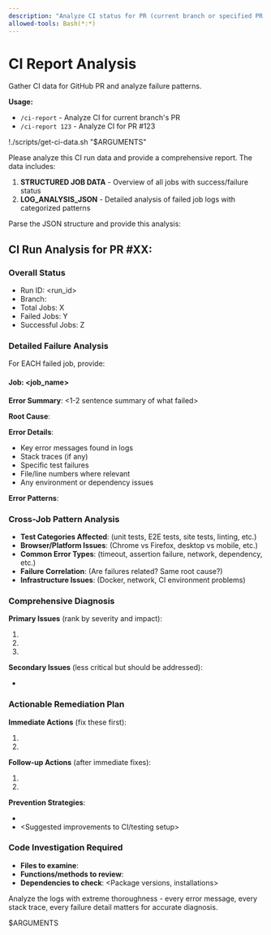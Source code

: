 ```yaml
---
description: "Analyze CI status for PR (current branch or specified PR number)"
allowed-tools: Bash(*:*)
---
```


# CI Report Analysis

Gather CI data for GitHub PR and analyze failure patterns.

**Usage:**
- `/ci-report` - Analyze CI for current branch's PR
- `/ci-report 123` - Analyze CI for PR #123

!./scripts/get-ci-data.sh "$ARGUMENTS"

Please analyze this CI run data and provide a comprehensive report. The data includes:

1. **STRUCTURED JOB DATA** - Overview of all jobs with success/failure status
2. **LOG_ANALYSIS_JSON** - Detailed analysis of failed job logs with categorized patterns

Parse the JSON structure and provide this analysis:

## CI Run Analysis for PR #XX: <PR title>

### Overall Status
- Run ID: <run_id>
- Branch: <branch>
- Total Jobs: X
- Failed Jobs: Y
- Successful Jobs: Z

### Detailed Failure Analysis

For EACH failed job, provide:

#### Job: <job_name>
**Error Summary**: <1-2 sentence summary of what failed>

**Root Cause**: <Deep analysis of the actual underlying issue>

**Error Details**:
- Key error messages found in logs
- Stack traces (if any)
- Specific test failures
- File/line numbers where relevant
- Any environment or dependency issues

**Error Patterns**: <Note if this error is related to others>

### Cross-Job Pattern Analysis
- **Test Categories Affected**: (unit tests, E2E tests, site tests, linting, etc.)
- **Browser/Platform Issues**: (Chrome vs Firefox, desktop vs mobile, etc.)
- **Common Error Types**: (timeout, assertion failure, network, dependency, etc.)
- **Failure Correlation**: (Are failures related? Same root cause?)
- **Infrastructure Issues**: (Docker, network, CI environment problems)

### Comprehensive Diagnosis
**Primary Issues** (rank by severity and impact):
1. <Most critical issue with detailed explanation>
2. <Second most critical issue>
3. <Additional issues>

**Secondary Issues** (less critical but should be addressed):
- <List secondary problems>

### Actionable Remediation Plan
**Immediate Actions** (fix these first):
1. <Specific action with exact steps or files to modify>
2. <Next specific action>

**Follow-up Actions** (after immediate fixes):
1. <Additional improvements or preventive measures>
2. <Long-term stability improvements>

**Prevention Strategies**:
- <How to prevent these issues in the future>
- <Suggested improvements to CI/testing setup>

### Code Investigation Required
- **Files to examine**: <List specific files mentioned in errors>
- **Functions/methods to review**: <Specific code locations>
- **Dependencies to check**: <Package versions, installations>

Analyze the logs with extreme thoroughness - every error message, every stack trace, every failure detail matters for accurate diagnosis.

$ARGUMENTS
